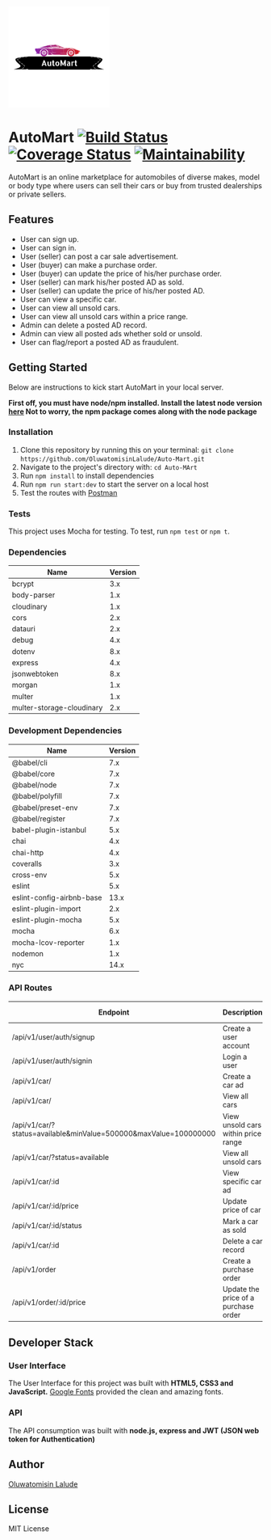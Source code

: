 ![AutoMart Logo](/ui/images/autoMart-logo.png)


# AutoMart [![Build Status](https://travis-ci.org/OluwatomisinLalude/Auto-Mart.svg?branch=develop)](https://travis-ci.org/OluwatomisinLalude/Auto-Mart) [![Coverage Status](https://coveralls.io/repos/github/OluwatomisinLalude/Auto-Mart/badge.svg)](https://coveralls.io/github/OluwatomisinLalude/Auto-Mart) [![Maintainability](https://api.codeclimate.com/v1/badges/a99a88d28ad37a79dbf6/maintainability)](https://codeclimate.com/github/OluwatomisinLalude/Auto-Mart/maintainability)

AutoMart is an online marketplace for automobiles of diverse makes, model or body type where users can sell their cars or buy from trusted dealerships or private sellers. 

## Features

 - User can sign up.
 - User can sign in.
 - User (seller) can post a car sale advertisement.
 - User (buyer) can make a purchase order.  
 - User (buyer) can update the price of his/her purchase order.  
 - User (seller) can mark his/her posted AD as sold.  
 - User (seller) can update the price of his/her posted AD.  
 - User can view a specific car.  
 - User can view all unsold cars.  
 - User can view all unsold cars within a price range.  
 - Admin can delete a posted AD record.  
 - Admin can view all posted ads whether sold or unsold. 
 - User can ​flag/report​ a posted AD as fraudulent.  
 
 ## Getting Started
 
 Below are instructions to kick start AutoMart in your local server.
 
 **First off, you must have node/npm installed. Install the latest node version [here](https://nodejs.org/en/download/) Not to worry, the npm package comes along with the node package**
 
 ### Installation
 
 1. Clone this repository by running this on your terminal: `git clone https://github.com/OluwatomisinLalude/Auto-Mart.git`
 2. Navigate to the project's directory with: `cd Auto-MArt`
 3. Run `npm install` to install dependencies
 4. Run  `npm run start:dev` to start the server on a local host
 5. Test the routes with [Postman](https://www.getpostman.com/)
 
 ### Tests
 
 This project uses Mocha for testing. To test, run `npm test` or `npm t`.
 
 ### Dependencies

| Name | Version |
| ----------- | ----------- |
| bcrypt | 3.x |
| body-parser | 1.x |
| cloudinary | 1.x |
| cors | 2.x |
| datauri | 2.x |
| debug | 4.x |
| dotenv | 8.x |
| express | 4.x |
| jsonwebtoken | 8.x |
| morgan | 1.x |
| multer | 1.x |
| multer-storage-cloudinary | 2.x |

### Development Dependencies

| Name | Version |
| ----------- | ----------- |
| @babel/cli | 7.x |
| @babel/core | 7.x |
| @babel/node | 7.x |
| @babel/polyfill | 7.x |
| @babel/preset-env | 7.x |
| @babel/register | 7.x |
| babel-plugin-istanbul | 5.x |
| chai | 4.x |
| chai-http | 4.x |
| coveralls | 3.x |
| cross-env | 5.x |
| eslint | 5.x |
| eslint-config-airbnb-base | 13.x |
| eslint-plugin-import | 2.x |
| eslint-plugin-mocha | 5.x |
| mocha | 6.x |
| mocha-lcov-reporter | 1.x |
| nodemon | 1.x |
| nyc | 14.x |

### API Routes

| Endpoint | Description | HTTP method |
| ----------- | ----------- | ----------- |
| /api/v1/user/auth/signup | Create a user account | POST
| /api/v1/user/auth/signin | Login a user | POST
| /api/v1/car/ | Create a car ad | POST
| /api/v1/car/ | View all cars | GET
| /api/v1/car/?status=available&minValue=500000&maxValue=100000000 | View unsold cars within price range | GET
| /api/v1/car/?status=available | View all unsold cars | GET
| /api/v1/car/:id | View specific car ad | GET
| /api/v1/car/:id/price | Update price of car | PATCH
| /api/v1/car/:id/status | Mark a car as sold | PATCH
| /api/v1/car/:id | Delete a car record | DELETE
| /api/v1/order | Create a purchase order | POST
| /api/v1/order/:id/price | Update the price of a purchase order | PATCH

## Developer Stack

### User Interface

The User Interface for this project was built with **HTML5, CSS3 and JavaScript.** [Google Fonts](https://fonts.google.com/) provided the clean and amazing fonts.

### API

The API consumption was built with **node.js, express and JWT (JSON web token for Authentication)**

## Author

[Oluwatomisin Lalude](https://www.github.com/OluwatomisinLalude)

## License

MIT License
